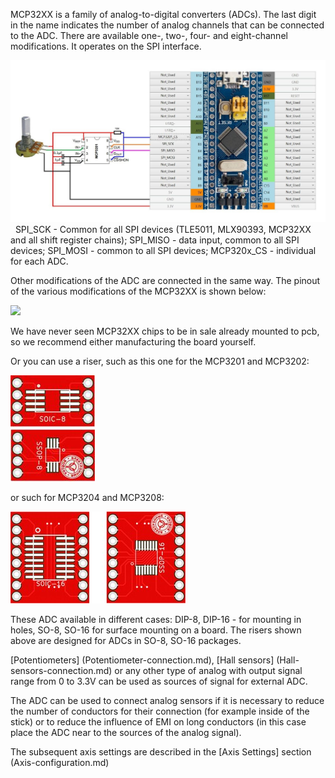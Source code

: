 MCP32XX is a family of analog-to-digital converters (ADCs). The last digit in the name indicates the number of analog channels that can be connected to the ADC. There are available one-, two-, four- and eight-channel modifications. It operates on the SPI interface.

![](../images/A1.6.jpg)
 
SPI_SCK - Common for all SPI devices (TLE5011, MLX90393, MCP32XX and all shift register chains);
SPI_MISO - data input, common to all SPI devices;
SPI_MOSI - common to all SPI devices;
MCP320x_CS - individual for each ADC.

Other modifications of the ADC are connected in the same way. The pinout of the various modifications of the MCP32XX is shown below:

![](../images/A1.6.1.jpg)

We have never seen MCP32XX chips to be in sale already mounted to pcb, so we recommend either manufacturing the board yourself.

Or you can use a riser, such as this one for the MCP3201 and MCP3202:

![](../images/SO-8.jpg)

or such for MCP3204 and MCP3208:

![](../images/SO-16.jpg)

These ADC available in different cases: DIP-8, DIP-16 - for mounting in holes, SO-8, SO-16 for surface mounting on a board. The risers shown above are designed for ADCs in SO-8, SO-16 packages.

[Potentiometers] (Potentiometer-connection.md), [Hall sensors] (Hall-sensors-connection.md) or any other type of analog with output signal range from 0 to 3.3V can be used as sources of signal for external ADC.

The ADC can be used to connect analog sensors if it is necessary to reduce the number of conductors for their connection (for example inside of the stick) or to reduce the influence of EMI on long conductors (in this case place the ADC near to the sources of the analog signal).

The subsequent axis settings are described in the [Axis Settings] section (Axis-configuration.md)